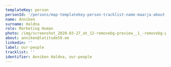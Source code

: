 ```yaml
---
templateKey: person
personId: '/persons/map-templatekey-person-tracklist-name-maarja-about-maarja-pehk-gmail-com-personid-uuid-photo-img-maarja-pehk-png-label-our-people-role-human-surname-pehk-linkedin-1/'
name: Anniken
surname: Haldna
role: Marketing Human
photo: /img/screenshot_2020-03-27_at_12-removebg-preview__1_-removebg-preview.png
about: anniken@latitude59.ee
linkedin: ''
label: our-people
tracklist: ''
identifier: Anniken Haldna, our-people
---
```

